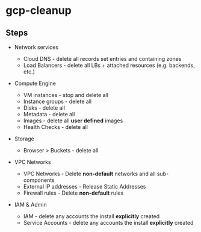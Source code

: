 # gcp-cleanup

## Steps

- Network services
  - Cloud DNS - delete all records set entries and containing zones
  - Load Balancers - delete all LBs + attached resources (e.g. backends, etc.)

- Compute Engine
  - VM instances - stop and delete all
  - Instance groups - delete all
  - Disks - delete all
  - Metadata - delete all
  - Images - delete all __user defined__ images
  - Health Checks - delete all

- Storage
  - Browser > Buckets - delete all

- VPC Networks
  - VPC Networks - Delete __non-default__ networks and all sub-components
  - External IP addresses - Release Static Addresses
  - Firewall rules - Delete __non-default__ rules

- IAM & Admin
  - IAM - delete any accounts the install __explicitly__ created
  - Service Accounts - delete any accounts the install __explicitly__ created
